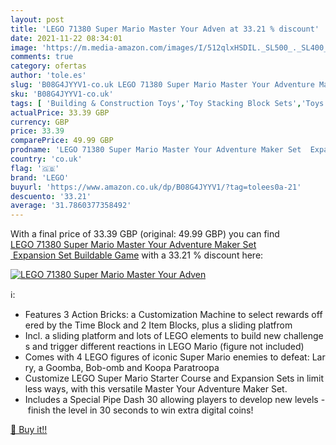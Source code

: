 ```yaml
---
layout: post
title: 'LEGO 71380 Super Mario Master Your Adven at 33.21 % discount'
date: 2021-11-22 08:34:01
image: 'https://m.media-amazon.com/images/I/512qlxHSDIL._SL500_._SL400_.jpg'
comments: true
category: ofertas
author: 'tole.es'
slug: 'B08G4JYYV1-co.uk LEGO 71380 Super Mario Master Your Adventure Maker Set...'
sku: 'B08G4JYYV1-co.uk'
tags: [ 'Building & Construction Toys','Toy Stacking Block Sets','Toys & Games','Toys Store','lego', ]
actualPrice: 33.39 GBP
currency: GBP
price: 33.39
comparePrice: 49.99 GBP
prodname: 'LEGO 71380 Super Mario Master Your Adventure Maker Set  Expansion Set Buildable Game'
country: 'co.uk'
flag: '🇬🇧'
brand: 'LEGO'
buyurl: 'https://www.amazon.co.uk/dp/B08G4JYYV1/?tag=tolees0a-21'
descuento: '33.21'
average: '31.7860377358492'
---
```


With a final price of 33.39 GBP (original: 49.99 GBP) you can find [LEGO 71380 Super Mario Master Your Adventure Maker Set  Expansion Set Buildable Game](https://www.amazon.co.uk/dp/B08G4JYYV1/?tag=tolees0a-21) with a  33.21 % discount here:

[![LEGO 71380 Super Mario Master Your Adven](https://m.media-amazon.com/images/I/512qlxHSDIL._SL500_._SL400_.jpg)](https://www.amazon.co.uk/dp/B08G4JYYV1/?tag=tolees0a-21)

ℹ️:

- Features 3 Action Bricks: a Customization Machine to select rewards offered by the Time Block and 2 Item Blocks, plus a sliding platfrom
- Incl. a sliding platform and lots of LEGO elements to build new challenges and trigger different reactions in LEGO Mario (figure not included)
- Comes with 4 LEGO figures of iconic Super Mario enemies to defeat: Larry, a Goomba, Bob-omb and Koopa Paratroopa
- Customize LEGO Super Mario Starter Course and Expansion Sets in limitless ways, with this versatile Master Your Adventure Maker Set.
- Includes a Special Pipe Dash 30 allowing players to develop new levels - finish the level in 30 seconds to win extra digital coins!

[🛒 Buy it!!](https://www.amazon.co.uk/dp/B08G4JYYV1/?tag=tolees0a-21)
